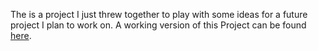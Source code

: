 The is a project I just threw together to play with some ideas for a future project I plan to work on.
A working version of this Project can be found [here](http://jakecrane.com/DragAndDrop/).
